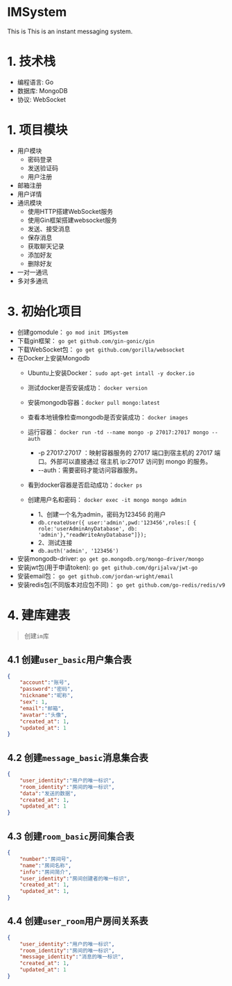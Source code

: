 # IMSystem
This is This is an instant messaging system.
# 1. 技术栈

* 编程语言: Go
* 数据库: MongoDB
* 协议: WebSocket

# 1. 项目模块

* 用户模块
  - 密码登录
  - 发送验证码
  - 用户注册
* 邮箱注册
* 用户详情
* 通讯模块
  - 使用HTTP搭建WebSocket服务
  - 使用Gin框架搭建websocket服务
  - 发送、接受消息
  - 保存消息
  - 获取聊天记录
  - 添加好友
  - 删除好友
* 一对一通讯
* 多对多通讯


# 3. 初始化项目

* 创建gomodule： `go mod init IMSystem`
* 下载gin框架： `go get github.com/gin-gonic/gin`
* 下载WebSocket包： `go get github.com/gorilla/websocket`
* 在Docker上安装Mongodb
    - Ubuntu上安装Docker： `sudo apt-get intall -y docker.io`
    - 测试docker是否安装成功： `docker version`
    - 安装mongodb容器：`docker pull mongo:latest`
    - 查看本地镜像检查mongodb是否安装成功： `docker images`
    - 运行容器： `docker run -td --name mongo -p 27017:27017 mongo --auth`
        - -p 27017:27017 ：映射容器服务的 27017 端口到宿主机的 27017 端口。外部可以直接通过 宿主机 ip:27017 访问到 mongo 的服务。
        - --auth：需要密码才能访问容器服务。

    - 看到docker容器是否启动成功：`docker ps`
    - 创建用户名和密码： `docker exec -it mongo mongo admin`
        - 1、创建一个名为admin，密码为123456 的用户
        - `db.createUser({ user:'admin',pwd:'123456',roles:[ { role:'userAdminAnyDatabase', db: 'admin'},"readWriteAnyDatabase"]});`
        - 2、测试连接
        - `db.auth('admin', '123456')`
* 安装mongodb-driver: `go get go.mongodb.org/mongo-driver/mongo `
* 安装jwt包(用于申请token): `go get github.com/dgrijalva/jwt-go`
* 安装email包： `go get github.com/jordan-wright/email`
* 安装redis包(不同版本对应包不同)： `go get github.com/go-redis/redis/v9`


# 4. 建库建表

>  创建`im`库

## 4.1 创建`user_basic`用户集合表
``` json
{
    "account":"账号",
    "password":"密码",
    "nickname":"昵称",
    "sex": 1,  
    "email":"邮箱",
    "avatar":"头像",
    "created_at": 1, 
    "updated_at": 1
}
```

## 4.2 创建`message_basic`消息集合表

``` json
{
    "user_identity":"用户的唯一标识",
    "room_identity":"房间的唯一标识",
    "data":"发送的数据",
    "created_at": 1,
    "updated_at": 1
}
```

## 4.3 创建`room_basic`房间集合表

``` json
{
    "number":"房间号",
    "name":"房间名称",
    "info":"房间简介",
    "user_identity":"房间创建者的唯一标识",
    "created_at": 1,
    "updated_at": 1,
}
```

## 4.4 创建`user_room`用户房间关系表

```json
{
    "user_identity":"用户的唯一标识",
    "room_identity":"房间的唯一标识",
    "message_identity":"消息的唯一标识",
    "created_at": 1,
    "updated_at": 1
}
```


